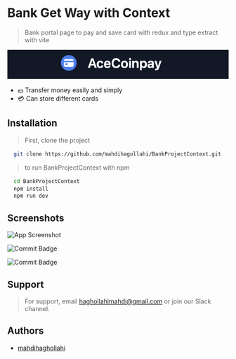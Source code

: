 # Bank Get Way with Context

> Bank portal page to pay and save card with redux and type extract with vite

![Logo](https://github.com/mahdihagollahi/Bank-getway-Redux-TS/blob/master/src/assets/Img/logoProject.png)


- 💵 Transfer money easily and simply
- 💳 Can store different cards
  <!-- - ⚖️ This project is legal -->
  <!-- - 🪪 -->
  <!-- - 🔑 -->
  <!-- - 🔒 -->

## Installation

> First, clone the project

`````bash
  git clone https://github.com/mahdihagollahi/BankProjectContext.git
`````
> to run BankProjectContext with npm

`````bash
  cd BankProjectContext
  npm install
  npm run dev
`````

## Screenshots

![App Screenshot](https://github.com/mahdihagollahi/BankGetWay-Redux/blob/master/src/assets/Img/Screen.png)

![Commit Badge](https://github.com/mahdihagollahi/BankGetWay-Redux/blob/master/src/assets/Img/Card2.png)

![Commit Badge](https://github.com/mahdihagollahi/BankGetWay-Redux/blob/master/src/assets/Img/History.png)

## Support

> For support, email haghollahimahdi@gmail.com or join our Slack channel.

## Authors

- [mahdihaghollahi](https://github.com/mahdihagollahi)


